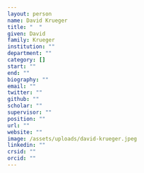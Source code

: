 ```yaml
---
layout: person
name: David Krueger
title: "  "
given: David
family: Krueger
institution: ""
department: ""
category: []
start: ""
end: ""
biography: ""
email: ""
twitter: ""
github: ""
scholar: ""
supervisor: ""
position: ""
url: ""
website: ""
image: /assets/uploads/david-krueger.jpeg
linkedin: ""
crsid: ""
orcid: ""
---
```

